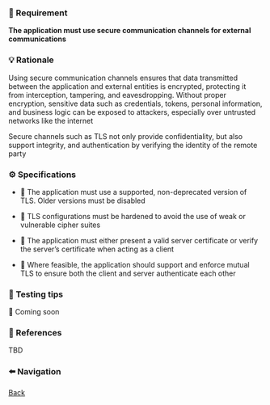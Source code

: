 ### 📌 Requirement
**The application must use secure communication channels for external communications**


### 💡 Rationale 

Using secure communication channels ensures that data transmitted between the application and external entities is encrypted, protecting it from interception, tampering, and eavesdropping. Without proper encryption, sensitive data such as credentials, tokens, personal information, and business logic can be exposed to attackers, especially over untrusted networks like the internet

Secure channels such as TLS not only provide confidentiality, but also support integrity, and authentication by verifying the identity of the remote party


### ⚙️ Specifications 

- 📘 The application must use a supported, non-deprecated version of TLS. Older versions must be disabled

- 📘 TLS configurations must be hardened to avoid the use of weak or vulnerable cipher suites

- 📘 The application must either present a valid server certificate or verify the server’s certificate when acting as a client

- 📘 Where feasible, the application should support and enforce mutual TLS to ensure both the client and server authenticate each other  


### 🧪 Testing tips 

🚧 Coming soon


### 🔗 References 
TBD


### ⬅️ Navigation 

[Back](Readme.md)
